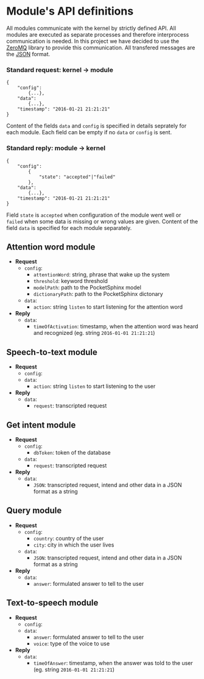 # Module's API definitions #

All modules communicate with the kernel by strictly defined API. All modules are executed as separate processes and therefore interprocess communication is needed. In this project we have decided to use the [ZeroMQ](http://zeromq.org/) library to provide this communication. All transfered messages are the [JSON](http://www.ecma-international.org/publications/files/ECMA-ST/ECMA-404.pdf) format.

### Standard request: kernel &rarr; module ###
    {
        "config":
            {...},
        "data":
            {...},
        "timestamp": "2016-01-21 21:21:21"
    }

Content of the fields `data` and `config` is specified in details seprately for each module. Each field can be empty if no `data` or `config` is sent.

### Standard reply: module &rarr; kernel ###
    {
        "config":
            {
                "state": "accepted"|"failed"
            },
        "data":
            {...},
        "timestamp": "2016-01-21 21:21:21"
    }

Field `state` is `accepted` when configuration of the module went well or `failed` when some data is missing or wrong values are given. Content of the field `data` is specified for each module separately.

## Attention word module ##
  * **Request**
    * `config`:
      * `attentionWord`: string, phrase that wake up the system
      * `threshold`: keyword threshold
      * `modelPath`: path to the PocketSphinx model
      * `dictionaryPath`: path to the PocketSphinx dictonary
    * `data`:
      * `action`: string `listen` to start listening for the attention word
  * **Reply**
    * `data`:
      * `timeOfActivation`: timestamp, when the attention word was heard and recognized (eg. string `2016-01-01 21:21:21`)

## Speech-to-text module ##
  * **Request**
    * `config`:
    * `data`:
      * `action`: string `listen` to start listening to the user
  * **Reply**
    * `data`:
      * `request`: transcripted request

## Get intent module ##
  * **Request**
    * `config`:
      * `dbToken`: token of the database
    * `data`:
      * `request`: transcripted request
  * **Reply**
    * `data`:
      * `JSON`: transcripted request, intend and other data in a JSON format as a string

## Query module ##
  * **Request**
    * `config`:
      * `country`: country of the user
      * `city`: city in which the user lives
    * `data`:
      * `JSON`: transcripted request, intend and other data in a JSON format as a string
  * **Reply**
    * `data`:
      * `answer`: formulated answer to tell to the user

## Text-to-speech module ##
  * **Request**
    * `config`:
    * `data`:
      * `answer`: formulated answer to tell to the user
      * `voice`: type of the voice to use
  * **Reply**
    * `data`:
      * `timeOfAnswer`: timestamp, when the answer was told to the user (eg. string `2016-01-01 21:21:21`)
